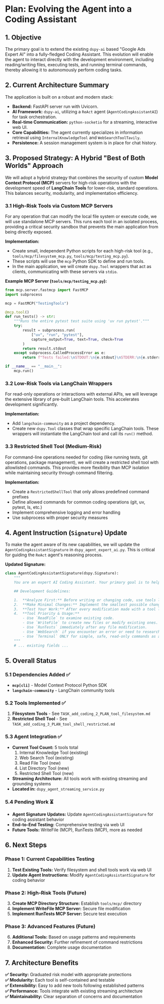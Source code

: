 # Plan: Evolving the Agent into a Coding Assistant

## 1. Objective
The primary goal is to extend the existing `dspy-ai` based "Google Ads Expert AI" into a fully-fledged Coding Assistant. This evolution will enable the agent to interact directly with the development environment, including reading/writing files, executing tests, and running terminal commands, thereby allowing it to autonomously perform coding tasks.

## 2. Current Architecture Summary
The application is built on a robust and modern stack:
- **Backend:** FastAPI server run with Uvicorn.
- **AI Framework:** `dspy-ai`, utilizing a `ReAct` agent (`AgentCodingAssistantAI`) for task orchestration.
- **Real-time Communication:** `python-socketio` for a streaming, interactive web UI.
- **Core Capabilities:** The agent currently specializes in information retrieval using `InternalKnowledgeTool` and `WebSearchToolTavily`.
- **Persistence:** A session management system is in place for chat history.

## 3. Proposed Strategy: A Hybrid "Best of Both Worlds" Approach
We will adopt a hybrid strategy that combines the security of custom **Model Context Protocol (MCP)** servers for high-risk operations with the development speed of **LangChain Tools** for lower-risk, standard operations. This balances security, modularity, and implementation efficiency.

### 3.1 High-Risk Tools via Custom MCP Servers
For any operation that can modify the local file system or execute code, we will use standalone MCP servers. This runs each tool in an isolated process, providing a critical security sandbox that prevents the main application from being directly exposed.

**Implementation:**
- Create small, independent Python scripts for each high-risk tool (e.g., `tools/mcp/filesystem_mcp.py`, `tools/mcp/testing_mcp.py`).
- These scripts will use the `mcp` Python SDK to define and run tools.
- In the main application, we will create `dspy.Tool` wrappers that act as clients, communicating with these servers via `stdio`.

**Example MCP Server (`tools/mcp/testing_mcp.py`):**
```python
from mcp.server.fastmcp import FastMCP
import subprocess

mcp = FastMCP("TestingTools")

@mcp.tool()
def run_tests() -> str:
    """Runs the entire pytest test suite using 'uv run pytest'."""
    try:
        result = subprocess.run(
            ["uv", "run", "pytest"],
            capture_output=True, text=True, check=True
        )
        return result.stdout
    except subprocess.CalledProcessError as e:
        return f"Tests failed:\nSTDOUT:\n{e.stdout}\nSTDERR:\n{e.stderr}"

if __name__ == "__main__":
    mcp.run()
```

### 3.2 Low-Risk Tools via LangChain Wrappers
For read-only operations or interactions with external APIs, we will leverage the extensive library of pre-built LangChain tools. This accelerates development significantly.

**Implementation:**
- Add `langchain-community` as a project dependency.
- Create new `dspy.Tool` classes that wrap specific LangChain tools. These wrappers will instantiate the LangChain tool and call its `run()` method.

### 3.3 Restricted Shell Tool (Medium-Risk)
For command-line operations needed for coding (like running tests, git operations, package management), we will create a restricted shell tool with allowlisted commands. This provides more flexibility than MCP isolation while maintaining security through command filtering.

**Implementation:**
- Create a `RestrictedShellTool` that only allows predefined command prefixes
- Define allowed commands for common coding operations (git, uv, pytest, ls, etc.)
- Implement comprehensive logging and error handling
- Use subprocess with proper security measures

## 4. Agent Instruction (`Signature`) Update
To make the agent aware of its new capabilities, we will update the `AgentCodingAssistantSignature` in `dspy_agent_expert_ai.py`. This is critical for guiding the `ReAct` agent's reasoning process.

**Updated Signature:**
```python
class AgentCodingAssistantSignature(dspy.Signature):
    """
    You are an expert AI Coding Assistant. Your primary goal is to help users by directly modifying and testing the codebase to fulfill their requests.

    ## Development Guidelines:

    1.  **Analyze First:** Before writing or changing code, use tools like `ReadFile` or `ListDirectory` to understand the current state of the codebase.
    2.  **Make Minimal Changes:** Implement the smallest possible change to address the user's request. Do not perform large, unnecessary refactors.
    3.  **Test Your Work:** After every modification made with a tool like `WriteFile`, you MUST run the test suite using the `RunTests` tool to verify that your changes work correctly and have not introduced any regressions.
    4.  **Tool Priority & Usage:**
        - Use `ReadFile` to examine existing code.
        - Use `WriteFile` to create new files or modify existing ones.
        - Use `RunTests` immediately after any file modification.
        - Use `WebSearch` if you encounter an error or need to research a library or concept.
        - Use `Terminal` ONLY for simple, safe, read-only commands as a last resort.
    """
    # ... existing fields ...
```

## 5. Overall Status

### 5.1 Dependencies Added ✅
- **`mcp[cli]`** - Model Context Protocol Python SDK
- **`langchain-community`** - LangChain community tools

### 5.2 Tools Implemented ✅
1. **Filesystem Tools** - See `TASK_add_coding_2_PLAN_tool_filesystem.md`
2. **Restricted Shell Tool** - See `TASK_add_coding_3_PLAN_tool_shell_restricted.md`

### 5.3 Agent Integration ✅
- **Current Tool Count:** 5 tools total
  1. Internal Knowledge Tool (existing)
  2. Web Search Tool (existing)  
  3. Read File Tool (new)
  4. List Directory Tool (new)
  5. Restricted Shell Tool (new)
- **Streaming Architecture:** All tools work with existing streaming and grounding systems
- **Located in:** `dspy_agent_streaming_service.py`

### 5.4 Pending Work ⏳
- **Agent Signature Updates:** Update `AgentCodingAssistantSignature` for coding assistant behavior
- **End-to-End Testing:** Comprehensive testing via web UI
- **Future Tools:** WriteFile (MCP), RunTests (MCP), more as needed

## 6. Next Steps

### Phase 1: Current Capabilities Testing
1. **Test Existing Tools:** Verify filesystem and shell tools work via web UI
2. **Update Agent Instructions:** Modify `AgentCodingAssistantSignature` for coding behavior

### Phase 2: High-Risk Tools (Future)
3. **Create MCP Directory Structure:** Establish `tools/mcp/` directory
4. **Implement WriteFile MCP Server:** Secure file modification
5. **Implement RunTests MCP Server:** Secure test execution

### Phase 3: Advanced Features (Future)
6. **Additional Tools:** Based on usage patterns and requirements
7. **Enhanced Security:** Further refinement of command restrictions
8. **Documentation:** Complete usage documentation

## 7. Architecture Benefits

**✅ Security:** Graduated risk model with appropriate protections  
**✅ Modularity:** Each tool is self-contained and testable  
**✅ Extensibility:** Easy to add new tools following established patterns  
**✅ Performance:** Tools integrate with existing streaming architecture  
**✅ Maintainability:** Clear separation of concerns and documentation
